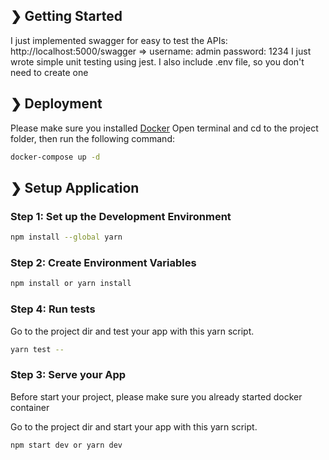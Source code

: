 ## ❯ Getting Started

I just implemented swagger for easy to test the APIs: http://localhost:5000/swagger => username: admin  password: 1234
I just wrote simple unit testing using jest. I also include .env file, so you don't need to create one

## ❯ Deployment

Please make sure you installed [Docker](https://www.docker.com/products/docker-desktop)
Open terminal and cd to the project folder, then run the following command:

```bash
docker-compose up -d
```

## ❯ Setup Application

### Step 1: Set up the Development Environment

```bash
npm install --global yarn
```

### Step 2: Create Environment Variables

```bash
npm install or yarn install
```
### Step 4: Run tests

Go to the project dir and test your app with this yarn script.

```bash
yarn test --
```

### Step 3: Serve your App

Before start your project, please make sure you already started docker container

Go to the project dir and start your app with this yarn script.

```bash
npm start dev or yarn dev
```

